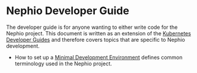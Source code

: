 Nephio Developer Guide
======================

The developer guide is for anyone wanting to either write code for the Nephio project. This document is written as an extension of the  [Kubernetes Developer Guides](https://github.com/kubernetes/community/tree/master/contributors/devel#the-process-of-developing-and-contributing-code-to-the-kubernetes-project) and therefore covers topics that are specific to Nephio development.

* How to set up a [Minimal Development Environment](minimal-environment.md) defines common terminology used in the Nephio project.
